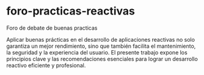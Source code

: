 # foro-practicas-reactivas
Foro de debate de buenas practicas

Aplicar buenas prácticas en el desarrollo de aplicaciones reactivas no solo garantiza un mejor rendimiento, sino que también facilita el mantenimiento, la seguridad y la experiencia del usuario. El presente trabajo expone los principios clave y las recomendaciones esenciales para lograr un desarrollo reactivo eficiente y profesional.

